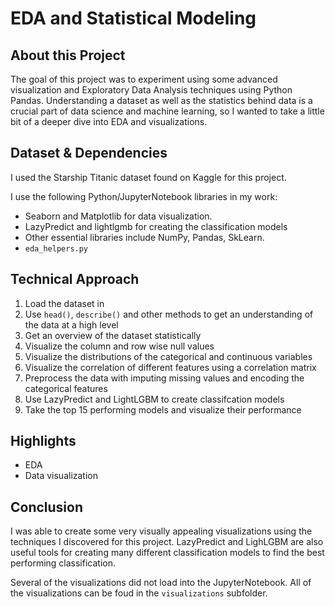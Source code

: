 # EDA and Statistical Modeling
 
## About this Project

The goal of this project was to experiment using some advanced visualization and Exploratory Data Analysis techniques using Python Pandas. Understanding a dataset as well as the statistics behind data is a crucial part of data science and machine learning, so I wanted to take a little bit of a deeper dive into EDA and visualizations.
 
## Dataset & Dependencies

I used the Starship Titanic dataset found on Kaggle for this project.

I use the following Python/JupyterNotebook libraries in my work: 
* Seaborn and Matplotlib for data visualization.
* LazyPredict and lightlgmb for creating the classification models
* Other essential libraries include NumPy, Pandas, SkLearn.
* `eda_helpers.py`

 
## Technical Approach

1. Load the dataset in
2. Use `head()`, `describe()` and other methods to get an understanding of the data at a high level
3. Get an overview of the dataset statistically
4. Visualize the column and row wise null values
5. Visualize the distributions of the categorical and continuous variables
6. Visualize the correlation of different features using a correlation matrix
7. Preprocess the data with imputing missing values and encoding the categorical features
8. Use LazyPredict and LightLGBM to create classifcation models
9. Take the top 15 performing models and visualize their performance
 
## Highlights

* EDA
* Data visualization
 
## Conclusion

I was able to create some very visually appealing visualizations using the techniques I discovered for this project. LazyPredict and LighLGBM are also useful tools for creating many different classification models to find the best performing classification.

Several of the visualizations did not load into the JupyterNotebook. All of the visualizations can be foud in the `visualizations` subfolder.
